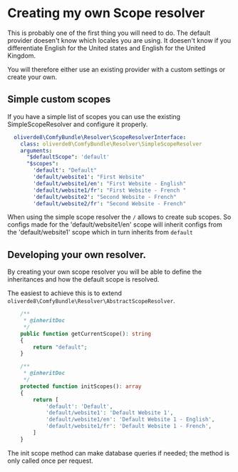 # Creating my own Scope resolver

This is probably one of the first thing you will need to do. The default provider doesen't know which locales
you are using. It doesen't know if you differentiate English for the United states and English for the United Kingdom. 

You will therefore either use an existing provider with a custom settings or create your own. 

## Simple custom scopes 

If you have a simple list of scopes you can use the existing SimpleScopeResolver and configure it properly. 

```yml
  oliverde8\ComfyBundle\Resolver\ScopeResolverInterface:
    class: oliverde8\ComfyBundle\Resolver\SimpleScopeResolver
    arguments:
      "$defaultScope": 'default'
      "$scopes":
        'default': "Default"
        'default/website1': "First Website"
        'default/website1/en': "First Website - English"
        'default/website1/fr': "First Website - French "
        'default/website2': "Second Website - French"
        'default/website2/fr': "Second Website - French"
```

When using the simple scope resolver the `/` allows to create sub scopes. So configs made for the 'default/website1/en'
scope will inherit configs from the 'default/website1' scope which in turn inherits from `default` 

## Developing your own resolver. 

By creating your own scope resolver you will be able to define the inheritances and how the default scope is resolved.

The easiest to achieve this is to extend `oliverde8\ComfyBundle\Resolver\AbstractScopeResolver`. 

```php
    /**
     * @inheritDoc
     */
    public function getCurrentScope(): string
    {
        return "default";
    }

    /**
     * @inheritDoc
     */
    protected function initScopes(): array
    {
        return [
            'default': 'Default',
            'default/website1': 'Default Website 1',
            'default/website1/en': 'Default Website 1 - English',
            'default/website1/fr': 'Default Website 1 - French',
        ]
    }
```

The init scope method can make database queries if needed; the method is only called once per request. 